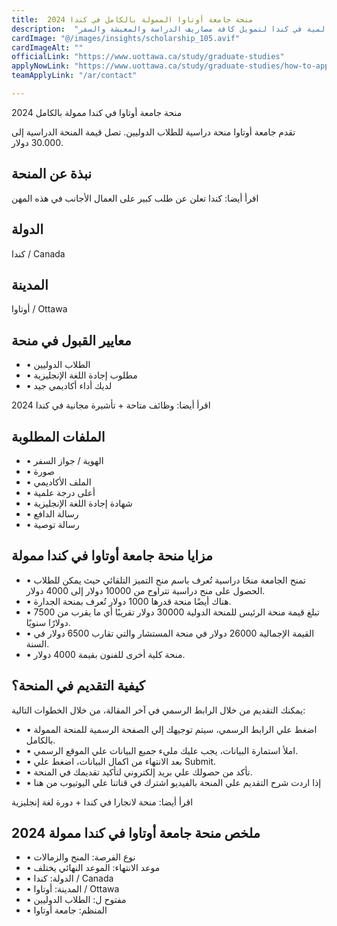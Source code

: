 ```yaml
---
title:  منحة جامعة أوتاوا الممولة بالكامل في كندا 2024 
description:  "فرصة منحة قوية ممولة بالكامل مقدمة من جامعة أوتاوا العالمية في كندا لتمويل كافة مصاريف الدراسة والمعيشة والسفر." 
cardImage: "@/images/insights/scholarship_105.avif" 
cardImageAlt: "" 
officialLink: "https://www.uottawa.ca/study/graduate-studies" 
applyNowLink: "https://www.uottawa.ca/study/graduate-studies/how-to-apply" 
teamApplyLink: "/ar/contact"

---
```


منحة جامعة أوتاوا في كندا ممولة بالكامل 2024

تقدم جامعة أوتاوا منحة دراسية للطلاب الدوليين. تصل قيمة المنحة الدراسية إلى 30.000 دولار.

## نبذة عن المنحة

اقرأ أيضا: كندا تعلن عن طلب كبير على العمال الأجانب في هذه المهن

## الدولة

كندا / Canada

## المدينة

أوتاوا / Ottawa

## معايير القبول في منحة

- • الطلاب الدوليين
- • مطلوب إجادة اللغة الإنجليزية
- • لديك أداء أكاديمي جيد

اقرأ أيضا: وظائف متاحة + تأشيرة مجانية في كندا 2024

## الملفات المطلوبة

- • الهوية / جواز السفر
- • صورة
- • الملف الأكاديمي
- • أعلى درجة علمية
- • شهادة إجادة اللغة الإنجليزية
- • رسالة الدافع
- • رسالة توصية

## مزايا منحة جامعة أوتاوا في كندا ممولة

- • تمنح الجامعة منحًا دراسية تُعرف باسم منح التميز التلقائي حيث يمكن للطلاب الحصول على منح دراسية تتراوح من 10000 دولار إلى 4000 دولار.
- • هناك أيضًا منحة قدرها 1000 دولار تُعرف بمنحة الجدارة.
- • تبلغ قيمة منحة الرئيس للمنحة الدولية 30000 دولار تقريبًا أي ما يقرب من 7500 دولارًا سنويًا.
- • القيمة الإجمالية 26000 دولار في منحة المستشار والتي تقارب 6500 دولار في السنة.
- • منحة كلية أخرى للفنون بقيمة 4000 دولار.

## كيفية التقديم في المنحة؟

يمكنك التقديم من خلال الرابط الرسمي في آخر المقالة، من خلال الخطوات التالية:

- • اضغط علي الرابط الرسمي، سيتم توجيهك إلي الصفحة الرسمية للمنحة الممولة بالكامل.
- • املأ استمارة البيانات، يجب عليك مليء جميع البيانات علي الموقع الرسمي.
- • بعد الانتهاء من اكمال البيانات، اضغط علي Submit.
- • تأكد من حصولك علي بريد إلكتروني لتأكيد تقديمك في المنحة.
- • إذا اردت شرح التقديم علي المنحة بالفيديو اشترك في قناتنا علي اليوتيوب من هنا

اقرأ أيضا: منحة لانجارا في كندا + دورة لغة إنجليزية

## ملخص منحة جامعة أوتاوا في كندا ممولة 2024

- • نوع الفرصة: المنح والزمالات
- • موعد الانتهاء: الموعد النهائي يختلف
- • الدولة: كندا / Canada
- • المدينة: أوتاوا / Ottawa
- • مفتوح ل: الطلاب الدوليين
- • المنظم: جامعة أوتاوا


